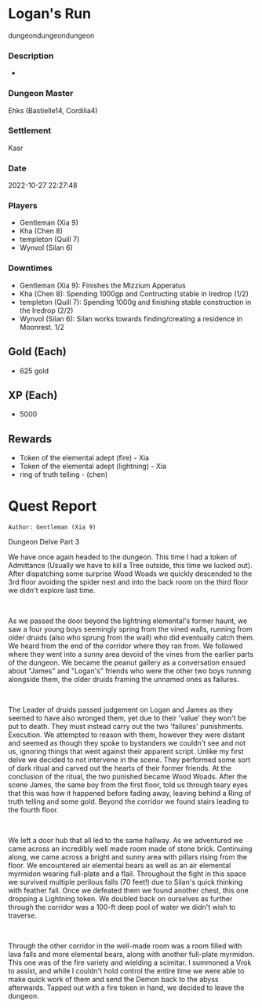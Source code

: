# Logan's Run
dungeondungeondungeon
### Description
-
### Dungeon Master
Ehks (Bastielle14, Cordilia4)
### Settlement
Kasr
### Date
2022-10-27 22:27:48
### Players
* Gentleman (Xia 9)
* Kha (Chen 8)
* templeton (Quill 7)
* Wynvol (Silan 6)
### Downtimes
* Gentleman (Xia 9): Finishes the Mizzium Apperatus
* Kha (Chen 8): Spending 1000gp and Contructing stable in Iredrop (1/2)
* templeton (Quill 7): Spending 1000g and finishing stable construction in the Iredrop (2/2)
* Wynvol (Silan 6): Silan works towards finding/creating a residence in Moonrest. 1/2
## Gold (Each)
* 625 gold
## XP (Each)
* 5000
## Rewards
* Token of the elemental adept (fire) - Xia
* Token of the elemental adept (lightning) - Xia
* ring of truth telling - (chen)
# Quest Report
`Author: Gentleman (Xia 9)`


Dungeon Delve Part 3

We have once again headed to the dungeon. This time I had a token of Admittance (Usually we have to kill a Tree outside, this time we lucked out). After dispatching some surprise Wood Woads we quickly descended to the 3rd floor avoiding the spider nest and into the back room on the third floor we didn't explore last time. 

&nbsp;

As we passed the door beyond the lightning elemental's former haunt, we saw a  four young boys seemingly spring from the vined walls, running from older druids (also who sprung from the wall) who did eventually catch them. We heard from the end of the corridor where they ran from. We followed where they went into a sunny area devoid of the vines from the earlier parts of the dungeon. We became the peanut gallery as a conversation ensued about "James" and "Logan's" friends who were the other two boys running alongside them, the older druids framing the unnamed ones as failures. 

&nbsp;

The Leader of druids passed judgement on Logan and James as they seemed to have also wronged them, yet due to their 'value' they won't be put to death. They must instead carry out the two 'failures' punishments. Execution.  We attempted to reason with them, however they were distant and seemed as though they spoke to bystanders we couldn't see and not us, ignoring things that went against their apparent script. Unlike my first delve we decided to not intervene in the scene. They performed some sort of dark ritual and carved out the hearts of their former friends. At the conclusion of the ritual, the two punished became Wood Woads. After the scene James, the same boy from the first floor, told us through teary eyes that this was how it happened before fading away, leaving behind a Ring of truth telling and some gold. Beyond the corridor we found stairs leading to the fourth floor. 

&nbsp;

We left a door hub that all led to the same hallway. As we adventured we came across an incredibly well made room made of stone brick. Continuing along, we came across a bright and sunny area with pillars rising from the floor. We encountered air elemental bears as well as an air elemental myrmidon wearing full-plate and a flail. Throughout the fight in this space we survived multiple perilous falls (70 feet!) due to Silan's quick thinking with feather fall. Once we defeated them we found another chest, this one dropping a Lightning token. We doubled back on ourselves as further through the corridor was a 100-ft deep pool of water we didn't wish to traverse. 

&nbsp;

Through the other corridor in the well-made room was a room filled with lava falls and more elemental bears, along with another full-plate myrmidon. This one was of the fire variety and wielding a scimitar. I summoned a Vrok to assist, and while I couldn't hold control the entire time we were able to make quick work of them and send the Demon back to the abyss afterwards. Tapped out with a fire token in hand, we decided to leave the dungeon.